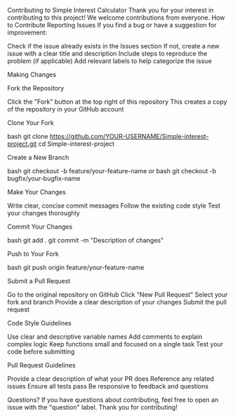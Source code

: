 Contributing to Simple Interest Calculator
Thank you for your interest in contributing to this project! We welcome contributions from everyone.
How to Contribute
Reporting Issues
If you find a bug or have a suggestion for improvement:

Check if the issue already exists in the Issues section
If not, create a new issue with a clear title and description
Include steps to reproduce the problem (if applicable)
Add relevant labels to help categorize the issue

Making Changes

Fork the Repository

Click the "Fork" button at the top right of this repository
This creates a copy of the repository in your GitHub account


Clone Your Fork

bash   git clone https://github.com/YOUR-USERNAME/Simple-interest-project.git
   cd Simple-interest-project

Create a New Branch

bash   git checkout -b feature/your-feature-name
or
bash   git checkout -b bugfix/your-bugfix-name

Make Your Changes

Write clear, concise commit messages
Follow the existing code style
Test your changes thoroughly


Commit Your Changes

bash   git add .
   git commit -m "Description of changes"

Push to Your Fork

bash   git push origin feature/your-feature-name

Submit a Pull Request

Go to the original repository on GitHub
Click "New Pull Request"
Select your fork and branch
Provide a clear description of your changes
Submit the pull request



Code Style Guidelines

Use clear and descriptive variable names
Add comments to explain complex logic
Keep functions small and focused on a single task
Test your code before submitting

Pull Request Guidelines

Provide a clear description of what your PR does
Reference any related issues
Ensure all tests pass
Be responsive to feedback and questions

Questions?
If you have questions about contributing, feel free to open an issue with the "question" label.
Thank you for contributing!
